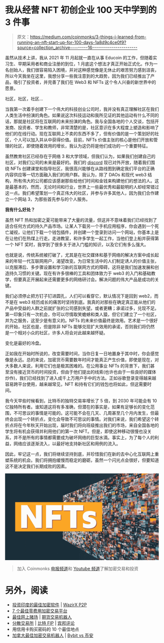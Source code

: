 # 我从经营 NFT 初创企业 100 天中学到的 3 件事

> 原文：<https://medium.com/coinmonks/3-things-i-learned-from-running-an-nft-start-up-for-100-days-1a8d9c4ce0f9?source=collection_archive---------16----------------------->

虽然从技术上讲，我从 2021 年 11 月起就一直在从事 Educoin 的工作，但随着实习生、早期采用者和商业注册的到位，1 月底这个想法才真正开始正式化。作为一名创始人，我们很容易陷入困境，并对这种感觉像是无休止的艰苦努力感到沮丧，所以今天我坐在这里，我想分享一些我注意到的大趋势，因为我们已经推出了产品，吸引了投资者，并完善了我们在 Web3 和 NFTs 这个令人兴奋的新世界中的愿景。

社区，社区，社区…

当我第一次着手创建下一个伟大的科技创业公司时，我并没有真正理解社区在我们人类生活中扮演的角色。如果说这次科技运动和我所见证的其他运动有什么不同的话，那就是社区将在互联网的未来扮演的角色。我与全国各地的个人交谈，包括开发商、投资者、学生和教师，非常清楚的是，社区意识在多大程度上塑造和影响了他们的在线行动。现在互联网上不卖的东西不多了，但有价值的是一个策划好的社区，个人可以加入并从中获得价值。目前，NFTs 价值主张的核心是他们开放和管理的社区，即使随着效用的增长，我认为这仍将是他们成功的一个重要特征。

虽然教育社区已经存在于网络 3 和大学领域，但我们认为，如果我们创建自己的社区，对我们公司的未来是最好的。我们的 [discord](https://discord.gg/KhkuUrDX) 现已对外开放，随着我们围绕 NFTs 创建课堂和指导社区，我很高兴能够在从路线图到确定我们平台的正确内容供应等一切方面融入我们的用户群。我认为，除了 DAOs 和现代 web3 结构，所有伟大的公司都应该感谢那些给他们时间和金钱来构建他们的想法的人。这是最基本的，然而，无论时间和行业，世界上一些最优秀和最聪明的人却经常错过这一点。我们希望策划一个真正伟大的社区，并参与许多其他人，因为我们合作建立一个网站 3，为那些首先参与的个人服务。

**我有什么好处？**

虽然 NFT 热和加密之夏可能带来了大量的流量，但这并不意味着我们已经找到了适合任何方式的持久产品市场。让某人下载另一个手机应用程序，你会遇到一个死亡凝视，让他们下载一个钱包插件，并创建一个登录到访问一个网站，你基本上是在让他们在热煤上行走。走进教室，和许多学生一起工作，当他们登上船并获得第一个 NFT 奖时，我学到了很多关于进入门槛的知识，以及它们有多么强大。

也就是说，传统系统被打破了，尤其是在社交媒体和基于网络的解决方案中成长起来的年轻一代互联网用户，渴望改变。为日常生活中的人们制定诱人的价值主张，以克服滞后、多步骤设置和学习新的互联网方式的障碍，这将是我们加速发展和创造持久习惯的关键。现在有许多很棒的工具和团体致力于 web3 的入门和基础教学，但要真正开展起来还需要更多的网络研讨会。解决问题的伟大产品是成功的关键。

我们必须停止把方钉子钉进圆孔，人们可以看穿它，默认情况下是回到 web2，而不是在 web3 经历成长的痛苦时坚持到底。我真的对那些在确定真正能从他们的产品中受益的人群之前就扩张的公司感到失望。或者更糟；承诺过多，兑现不足。第一印象只有一次机会，你可以尽情取笑蟾蜍和类人猿，但它们建立了一个社区，并为之服务，这至少是有意义的。NFTs 的未来价值最终是效用。艺术是一个很好的开始，社区也是，但是除非 NFTs 能够兑现扩大效用的承诺，否则我们将仍然是一个相对小众的社区，许多人将会对此越来越怀疑。

变化是最好的冷盘。

正如我在开始时所说的，改变需要时间，当你日复一日地置身于其中时，你会感觉像是永远。总的来说，加密货币需要数年时间才能真正产生价值，即使是现在，对大多数人来说，利用它们也是极其困难的。在公用事业 NFTs 的背景下，我们甚至没有接近货币的时间投资，但由于他们提出的线索(也许也由于一些良好的媒体炒作)，我们已经找到了进入成千上万用户手中的方法。正如谷歌登录变得越来越容易跨平台使用，越来越常见，NFT 和持有它们的钱包也将如此，但这需要时间。

我今天早些时候看到，比特币的独特交易率增长了 5 倍，到 2030 年可能会有 10 亿独特所有者。谁知道这将有多准确，但潜在的事实是，如果有足够长的变化范围，不可思议的事情是可能的。这可能不会在几天、几周甚至几个月内发生，但最终会出现一个转折点，变化会导致不可思议的事情。对我们来说，我们希望这个转折点将在今年秋天开始出现，届时我们将向班级推出我们的市场，来自全国各地的学生将有机会获得并利用他们的第一次 NFT。但是，即使这种移动很慢也没关系，并不是所有的事情都需要成为破坏网络的巨型水滴。事实上，为了每个人的利益，网络应该逐渐流入，以最好地支持新社区和用例的流入。

因此，牢记这一点，我们将继续坚持到底，并珍惜我们在新的去中心化互联网上重塑系统的机会。我们将拥抱缓慢而稳定的磨砺，虽然一个闪光点会很好，但要知道这不是决定我们长期成败的因素。

![](img/4bc8fb1108b2526cf4df98bb1e8f7468.png)

> 加入 Coinmonks [电报频道](https://t.me/coincodecap)和 [Youtube 频道](https://www.youtube.com/c/coinmonks/videos)了解加密交易和投资

# 另外，阅读

*   [投资印度的最佳加密软件](https://coincodecap.com/best-crypto-to-invest-in-india-in-2021) | [WazirX P2P](https://coincodecap.com/wazirx-p2p)
*   [7 个最佳零费用加密交易平台](https://coincodecap.com/zero-fee-crypto-exchanges)
*   [最佳网上赌场](https://coincodecap.com/best-online-casinos) | [期货交易机器人](/coinmonks/futures-trading-bots-5a282ccee3f5)
*   [分散交易所](https://coincodecap.com/what-are-decentralized-exchanges) | [比特 FIP](https://coincodecap.com/bitbns-fip) | [宾邦评论](https://coincodecap.com/bingbon-review)
*   用信用卡购买密码的 10 个最佳地点
*   [加拿大最佳加密交易机器人](https://coincodecap.com/5-best-crypto-trading-bots-in-canada) | [Bybit vs 币安](https://coincodecap.com/bybit-binance-moonxbt)